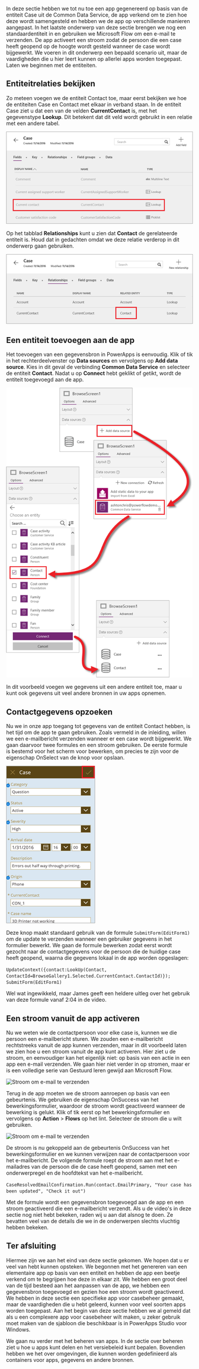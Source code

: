 In deze sectie hebben we tot nu toe een app gegenereerd op basis van de entiteit Case uit de Common Data Service, de app verkend om te zien hoe deze wordt samengesteld en hebben we de app op verschillende manieren aangepast. In het laatste onderwerp van deze sectie brengen we nog een standaardentiteit in en gebruiken we Microsoft Flow om een e-mail te verzenden. De app activeert een stroom zodat de persoon die een case heeft geopend op de hoogte wordt gesteld wanneer de case wordt bijgewerkt. We voeren in dit onderwerp een bepaald scenario uit, maar de vaardigheden die u hier leert kunnen op allerlei apps worden toegepast. Laten we beginnen met de entiteiten.

## <a name="review-entity-relationships"></a>Entiteitrelaties bekijken
Zo meteen voegen we de entiteit Contact toe, maar eerst bekijken we hoe de entiteiten Case en Contact met elkaar in verband staan. In de entiteit Case ziet u dat een van de velden **CurrentContact** is, met het gegevenstype **Lookup**. Dit betekent dat dit veld wordt gebruikt in een relatie met een andere tabel.

![Velden van entiteit Case](./media/learning-case-app-add-source/case-fields.png)

Op het tabblad **Relationships** kunt u zien dat **Contact** de gerelateerde entiteit is. Houd dat in gedachten omdat we deze relatie verderop in dit onderwerp gaan gebruiken.

![Relaties van entiteit Case](./media/learning-case-app-add-source/case-relationships.png)

## <a name="add-an-entity-to-the-app"></a>Een entiteit toevoegen aan de app
Het toevoegen van een gegevensbron in PowerApps is eenvoudig. Klik of tik in het rechterdeelvenster op **Data sources** en vervolgens op **Add data source**. Kies in dit geval de verbinding **Common Data Service** en selecteer de entiteit **Contact**. Nadat u op **Connect** hebt geklikt of getikt, wordt de entiteit toegevoegd aan de app. 

![Entiteit Contact toevoegen](./media/learning-case-app-add-source/contact-entity.png)

In dit voorbeeld voegen we gegevens uit een andere entiteit toe, maar u kunt ook gegevens uit veel andere bronnen in uw apps opnemen. 

## <a name="look-up-contact-information"></a>Contactgegevens opzoeken
Nu we in onze app toegang tot gegevens van de entiteit Contact hebben, is het tijd om de app te gaan gebruiken. Zoals vermeld in de inleiding, willen we een e-mailbericht verzenden wanneer er een case wordt bijgewerkt. We gaan daarvoor twee formules en een stroom gebruiken. De eerste formule is bestemd voor het scherm voor bewerken, om precies te zijn voor de eigenschap OnSelect van de knop voor opslaan.

![Scherm voor bewerken van app](./media/learning-case-app-add-source/edit-screen.png)

Deze knop maakt standaard gebruik van de formule `SubmitForm(EditForm1)` om de update te verzenden wanneer een gebruiker gegevens in het formulier bewerkt. We gaan de formule bewerken zodat eerst wordt gezocht naar de contactgegevens voor de persoon die de huidige case heeft geopend, waarna die gegevens lokaal in de app worden opgeslagen: 

```UpdateContext({contact:LookUp(Contact, ContactId=BrowseGallery1.Selected.CurrentContact.ContactId)}); SubmitForm(EditForm1)```

Wel wat ingewikkeld, maar James geeft een heldere uitleg over het gebruik van deze formule vanaf 2:04 in de video.

## <a name="trigger-a-flow-from-the-app"></a>Een stroom vanuit de app activeren
Nu we weten wie de contactpersoon voor elke case is, kunnen we die persoon een e-mailbericht sturen. We zouden een e-mailbericht rechtstreeks vanuit de app kunnen verzenden, maar in dit voorbeeld laten we zien hoe u een stroom vanuit de app kunt activeren. Hier ziet u de stroom, en eenvoudiger kan het eigenlijk niet: op basis van een actie in een app een e-mail verzenden. We gaan hier niet verder in op stromen, maar er is een volledige serie van Gestuurd leren gewijd aan Microsoft Flow. 

![Stroom om e-mail te verzenden](./media/learning-case-app-add-source/email-flow.png)

Terug in de app moeten we de stroom aanroepen op basis van een gebeurtenis. We gebruiken de eigenschap OnSuccess van het bewerkingsformulier, waardoor de stroom wordt geactiveerd wanneer de bewerking is gelukt. Klik of tik eerst op het bewerkingsformulier en vervolgens op **Action** > **Flows** op het lint. Selecteer de stroom die u wilt gebruiken. 

![Stroom om e-mail te verzenden](./media/learning-case-app-add-source/add-flow-action.png)

De stroom is nu gekoppeld aan de gebeurtenis OnSuccess van het bewerkingsformulier en we kunnen verwijzen naar de contactpersoon voor het e-mailbericht. De volgende formule roept de stroom aan met het e-mailadres van de persoon die de case heeft geopend, samen met een onderwerpregel en de hoofdtekst van het e-mailbericht. 

```CaseResolvedEmailConfirmation.Run(contact.EmailPrimary, "Your case has been updated", "Check it out")```

Met de formule wordt een gegevensbron toegevoegd aan de app en een stroom geactiveerd die een e-mailbericht verzendt. Als u de video's in deze sectie nog niet hebt bekeken, raden wij u aan dat alsnog te doen. Ze bevatten veel van de details die we in de onderwerpen slechts vluchtig hebben bekeken.

## <a name="wrapping-it-all-up"></a>Ter afsluiting
Hiermee zijn we aan het eind van deze sectie gekomen. We hopen dat u er veel van hebt kunnen opsteken. We begonnen met het genereren van een elementaire app op basis van een entiteit en hebben de app een beetje verkend om te begrijpen hoe deze in elkaar zit. We hebben een groot deel van de tijd besteed aan het aanpassen van de app, we hebben een gegevensbron toegevoegd en gezien hoe een stroom wordt geactiveerd. We hebben in deze sectie een specifieke app voor casebeheer gemaakt, maar de vaardigheden die u hebt geleerd, kunnen voor veel soorten apps worden toegepast. Aan het begin van deze sectie hebben we al gemeld dat als u een complexere app voor casebeheer wilt maken, u zeker gebruik moet maken van de sjabloon die beschikbaar is in PowerApps Studio voor Windows. 

We gaan nu verder met het beheren van apps. In de sectie over beheren ziet u hoe u apps kunt delen en het versiebeleid kunt bepalen. Bovendien hebben we het over omgevingen, die kunnen worden gedefinieerd als containers voor apps, gegevens en andere bronnen. 


